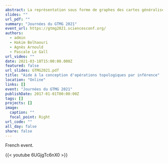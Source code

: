 ```yaml
---
abstract: La représentation sous forme de graphes des cartes généralisées permet d'étudier les opérations de modélisation comme des règles de transformation de graphes. En incorporant des mécanismes de variables typées par la nature des cellules topologiques concernées (volumes, faces, arêtes, ...), ces règles se généralisent à n'importe quelle cellule topologique du bon type. Par analyse syntaxique des règles, il est alors possible d'assurer la préservation des contraintes de cohérence du modèle. Ces règles étendues, appelées schémas de règles, sont notamment utilisées dans la plateforme Jerboa pour la conception de modeleurs basés sur le modèle des cartes généralisées. Cependant, la compréhension des schémas de règles suppose des connaissances pointues à fois dans le domaine des transformations de graphes et des cartes généralisées. Dans l'objectif de masquer ces éléments techniques, nous proposons un algorithme pour inférer des schémas de règles à partir de deux instances d'un même objet, avant et après modification, fournies par le concepteur de modeleurs.
slides: ""
url_pdf: ""
summary: "Journées du GTMG 2021"
event_url: https://gtmg2021.sciencesconf.org/
authors:
  - admin
  - Hakim Belhaouri
  - Agnès Arnould
  - Pascale Le Gall
url_video: ""
date: 2021-03-18T15:00:00.000Z
featured: false
url_slides: GTMG2021.pdf
title: "Aide à la conception d'opérations topologiques par inférence"
location: "Online"
links: []
event: "Journées du GTMG 2021"
publishDate: 2017-01-01T00:00:00Z
tags: []
projects: []
image:
  caption: ""
  focal_point: Right
url_code: ""
all_day: false
share: false
---
```

French event.

{{< youtube 6UGjgTc6nX0 >}}
